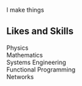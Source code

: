 I make things

## Likes and Skills
Physics  
Mathematics  
Systems Engineering   
Functional Programming   
Networks

